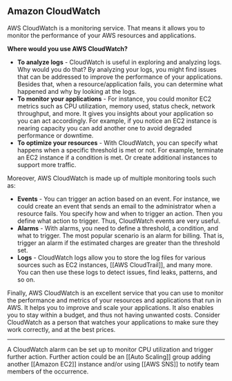 ## Amazon CloudWatch

AWS CloudWatch is a monitoring service. That means it allows you to monitor the performance of your AWS resources and applications.

**Where would you use AWS CloudWatch?**

- **To analyze logs** - CloudWatch is useful in exploring and analyzing logs. Why would you do that? By analyzing your logs, you might find issues that can be addressed to improve the performance of your applications. Besides that, when a resource/application fails, you can determine what happened and why by looking at the logs.
- **To monitor your applications** - For instance, you could monitor EC2 metrics such as CPU utilization, memory used, status check, network throughput, and more. It gives you insights about your application so you can act accordingly. For example, if you notice an EC2 instance is nearing capacity you can add another one to avoid degraded performance or downtime.
- **To optimize your resources** - With CloudWatch, you can specify what happens when a specific threshold is met or not. For example, terminate an EC2 instance if a condition is met. Or create additional instances to support more traffic.

Moreover, AWS CloudWatch is made up of multiple monitoring tools such as:

- **Events** - You can trigger an action based on an event. For instance, we could create an event that sends an email to the administrator when a resource fails. You specify how and when to trigger an action. Then you define what action to trigger. Thus, CloudWatch events are very useful.
- **Alarms** - With alarms, you need to define a threshold, a condition, and what to trigger. The most popular scenario is an alarm for billing. That is, trigger an alarm if the estimated charges are greater than the threshold set.
- **Logs** - CloudWatch logs allow you to store the log files for various sources such as EC2 instances, [[AWS CloudTrail]], and many more. You can then use these logs to detect issues, find leaks, patterns, and so on.

Finally, AWS CloudWatch is an excellent service that you can use to monitor the performance and metrics of your resources and applications that run in AWS. It helps you to improve and scale your applications. It also enables you to stay within a budget, and thus not having unwanted costs. Consider CloudWatch as a person that watches your applications to make sure they work correctly, and at the best prices.

--------

A CloudWatch alarm can be set up to monitor CPU utilization and trigger further action. Further action could be an [[Auto Scaling]] group adding another [[Amazon EC2]] instance and/or using [[AWS SNS]] to notify team members of the occurrence.
